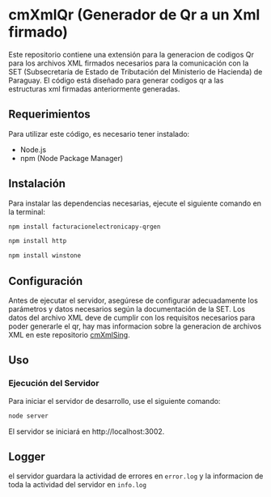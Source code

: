 # cmXmlQr (Generador de Qr a un Xml firmado)

Este repositorio contiene una extensión para la generacion de codigos Qr para los archivos XML firmados necesarios para la comunicación con la SET (Subsecretaría de Estado de Tributación del Ministerio de Hacienda) de Paraguay. El código está diseñado para generar codigos qr a las estructuras xml firmadas anteriormente generadas.

## Requerimientos

Para utilizar este código, es necesario tener instalado:

- Node.js
- npm (Node Package Manager)

## Instalación

Para instalar las dependencias necesarias, ejecute el siguiente comando en la terminal:

```bash
npm install facturacionelectronicapy-qrgen
```
```bash
npm install http
```
```bash
npm install winstone
```

## Configuración

Antes de ejecutar el servidor, asegúrese de configurar adecuadamente los parámetros y datos necesarios según la documentación de la SET. Los datos del archivo XML deve de cumplir con los requisitos necesarios para poder generarle el qr, hay mas informacion sobre la generacion de archivos XML en este repositorio [cmXmlSing](https://github.com/PxSxtrxw/cmXmlSing).

## Uso

### Ejecución del Servidor

Para iniciar el servidor de desarrollo, use el siguiente comando:

```bash
node server
```
El servidor se iniciará en http://localhost:3002.

## Logger

el servidor guardara la actividad de errores en `error.log` y la informacion de toda la actividad del servidor en `info.log`



